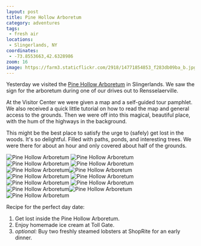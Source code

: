 ```yaml
---
layout: post
title: Pine Hollow Arboretum
category: adventures
tags:
 - fresh air
locations:
 - Slingerlands, NY
coordinates:
 - -73.8553663,42.6328986
zoom: 16
image: https://farm3.staticflickr.com/2918/14771854853_f283db09ba_b.jpg
---
```


Yesterday we visited the [Pine Hollow Arboretum](http://www.pinehollowarboretum.org/) in Slingerlands. We saw the sign for the arboretum during one of our drives out to Rensselaerville.

At the Visitor Center we were given a map and a self-guided tour pamphlet. We also received a quick little tutorial on how to read the map and general access to the grounds. Then we were off into this magical, beautiful place, with the hum of the highways in the background.

This might be the best place to satisfy the urge to (safely) get lost in the woods. It's so delightful. Filled with paths, ponds, and interesting trees. We were there for about an hour and only covered about half of the grounds.

<div class="photos">
<img src="https://farm3.staticflickr.com/2908/14771840973_b6234f53ab_b.jpg" alt="Pine Hollow Arboretum">
<img src="https://farm3.staticflickr.com/2930/14728975376_2d8ea7743e_b.jpg" class="img-half" alt="Pine Hollow Arboretum"><img src="https://farm4.staticflickr.com/3889/14751984385_1580a03753_b.jpg" class="img-half" alt="Pine Hollow Arboretum">
<img src="https://farm4.staticflickr.com/3849/14565539437_ef8cc392b9_b.jpg" alt="Pine Hollow Arboretum">
<img src="https://farm4.staticflickr.com/3864/14748817051_576bf55755_b.jpg" class="img-half" alt="Pine Hollow Arboretum"><img src="https://farm3.staticflickr.com/2914/14565332749_ced0d73271_b.jpg" class="img-half" alt="Pine Hollow Arboretum">
<img src="https://farm4.staticflickr.com/3847/14565294670_47fdb3b30e_b.jpg" alt="Pine Hollow Arboretum">
<img src="https://farm3.staticflickr.com/2925/14751988345_e16cbc0867_b.jpg" class="img-tall" alt="Pine Hollow Arboretum"><img src="https://farm3.staticflickr.com/2917/14728987886_793463c0eb_b.jpg" class="img-wide" alt="Pine Hollow Arboretum">
<img src="https://farm4.staticflickr.com/3910/14565296070_f9e9247575_b.jpg" alt="Pine Hollow Arboretum">
<img src="https://farm4.staticflickr.com/3876/14728991806_cf64f4374f_b.jpg" class="img-half" alt="Pine Hollow Arboretum"><img src="https://farm6.staticflickr.com/5593/14751679842_d6caa643a6_b.jpg" class="img-half" alt="Pine Hollow Arboretum">
<img src="https://farm3.staticflickr.com/2918/14771854853_f283db09ba_b.jpg" alt="Pine Hollow Arboretum">
</div>

Recipe for the perfect day date:

 1. Get lost inside the Pine Hollow Arboretum.
 2. Enjoy homemade ice cream at Toll Gate.
 3. *optional:* Buy two freshly steamed lobsters at ShopRite for an early dinner.

